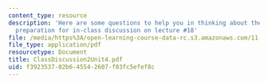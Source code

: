 ```yaml
---
content_type: resource
description: 'Here are some questions to help you in thinking about the 4 group projectsin
  preparation for in-class discussion on lecture #18'
file: /media/https%3A/open-learning-course-data-rc.s3.amazonaws.com/11-201-gateway-planning-action-fall-2002/f392353702b645542607f03fc5efef8c_ClassDiscussion2Unit4.pdf
file_type: application/pdf
resourcetype: Document
title: ClassDiscussion2Unit4.pdf
uid: f3923537-02b6-4554-2607-f03fc5efef8c
---
```


